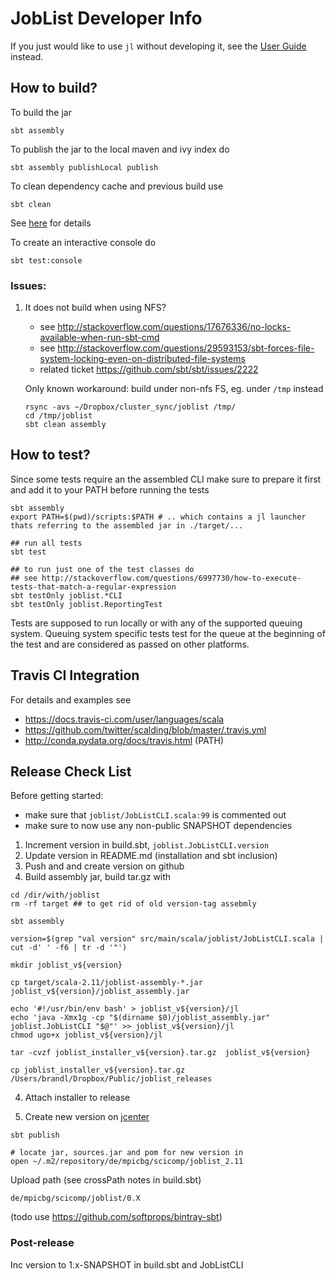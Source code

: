 # JobList Developer Info

If you just would like to use `jl` without developing it, see the [User Guide](./user_guide.md) instead.


## How to build?


To build the jar
```
sbt assembly
```

To publish the jar to the local maven and ivy index do
```
sbt assembly publishLocal publish
```

To clean dependency cache and previous build use
```
sbt clean
```
See [here](http://stackoverflow.com/questions/17190755/why-sbt-runs-dependency-resolution-every-time-after-clean) for details

To create an interactive console do
```
sbt test:console
```

### Issues:

1) It does not build when using NFS?

    * see http://stackoverflow.com/questions/17676336/no-locks-available-when-run-sbt-cmd
    * see http://stackoverflow.com/questions/29593153/sbt-forces-file-system-locking-even-on-distributed-file-systems
    * related ticket https://github.com/sbt/sbt/issues/2222

    Only known workaround: build under non-nfs FS, eg. under `/tmp` instead
    ```
    rsync -avs ~/Dropbox/cluster_sync/joblist /tmp/
    cd /tmp/joblist
    sbt clean assembly
    ```

## How to test?

Since some tests require an the assembled CLI make sure to prepare it first and add it to your PATH before running the
tests
```
sbt assembly
export PATH=$(pwd)/scripts:$PATH # .. which contains a jl launcher thats referring to the assembled jar in ./target/...

## run all tests
sbt test

## to run just one of the test classes do
## see http://stackoverflow.com/questions/6997730/how-to-execute-tests-that-match-a-regular-expression
sbt testOnly joblist.*CLI
sbt testOnly joblist.ReportingTest

```
Tests are supposed to run locally or with any of the supported queuing system. Queuing system specific tests test for
the queue at the beginning of the test and are considered as passed on other platforms.

## Travis CI Integration

For details and examples see
* https://docs.travis-ci.com/user/languages/scala
* https://github.com/twitter/scalding/blob/master/.travis.yml
* http://conda.pydata.org/docs/travis.html (PATH)

## Release Check List

Before getting started:
* make sure that `joblist/JobListCLI.scala:99` is commented out
* make sure to now use any non-public SNAPSHOT dependencies


1) Increment version in build.sbt, `joblist.JobListCLI.version`
2) Update version in README.md (installation and sbt inclusion)
2) Push and and create version on github
3) Build assembly jar, build tar.gz with
```
cd /dir/with/joblist
rm -rf target ## to get rid of old version-tag assebmly

sbt assembly

version=$(grep "val version" src/main/scala/joblist/JobListCLI.scala | cut -d' ' -f6 | tr -d '"')

mkdir joblist_v${version}

cp target/scala-2.11/joblist-assembly-*.jar joblist_v${version}/joblist_assembly.jar

echo '#!/usr/bin/env bash' > joblist_v${version}/jl
echo 'java -Xmx1g -cp "$(dirname $0)/joblist_assembly.jar" joblist.JobListCLI "$@"' >> joblist_v${version}/jl
chmod ugo+x joblist_v${version}/jl

tar -cvzf joblist_installer_v${version}.tar.gz  joblist_v${version}

cp joblist_installer_v${version}.tar.gz /Users/brandl/Dropbox/Public/joblist_releases
```
4) Attach installer to release

5) Create new version on [jcenter](https://bintray.com/holgerbrandl/mpicbg-scicomp/joblist/view`
)
```
sbt publish

# locate jar, sources.jar and pom for new version in
open ~/.m2/repository/de/mpicbg/scicomp/joblist_2.11
```

Upload path (see crossPath notes in build.sbt)
```
de/mpicbg/scicomp/joblist/0.X
```
(todo use https://github.com/softprops/bintray-sbt)

### Post-release

Inc version to 1.x-SNAPSHOT in build.sbt and JobListCLI
